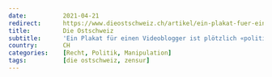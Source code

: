 ```yaml
---
date:          2021-04-21
redirect:      https://www.dieostschweiz.ch/artikel/ein-plakat-fuer-einen-videoblogger-ist-ploetzlich-politische-werbung-gjaOBgG
title:         Die Ostschweiz
subtitle:      'Ein Plakat für einen Videoblogger ist plötzlich «politische Werbung»'
country:       CH
categories:    [Recht, Politik, Manipulation]
tags:          [die ostschweiz, zensur]
---
```

